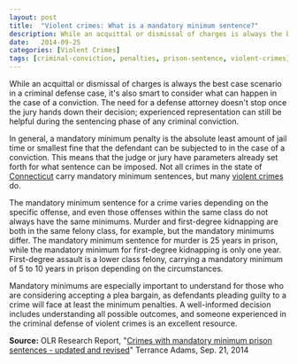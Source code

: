 ```yaml
---
layout: post
title:  "Violent crimes: What is a mandatory minimum sentence?"
description: While an acquittal or dismissal of charges is always the best case scenario in a criminal defense case, it's also smart to consider what can happen in the case of a conviction. The need for a defense attorney doesn't stop once the jury hands down their decision; experienced representation can still be helpful during the sentencing phase of any criminal conviction.
date:   2014-09-25
categories: [Violent Crimes] 
tags: [criminal-conviction, penalties, prison-sentence, violent-crimes]
---
```


<p>While an acquittal or dismissal of charges is always the best case scenario in a criminal defense case, it's also smart to consider what can happen in the case of a conviction. The need for a defense attorney doesn't stop once the jury hands down their decision; experienced representation can still be helpful during the sentencing phase of any criminal conviction.</p><p>In general, a mandatory minimum penalty is the absolute least amount of jail time or smallest fine that the defendant can be subjected to in the case of a conviction. This means that the judge or jury have parameters already set forth for what sentence can be imposed. Not all crimes in the state of <a href="http://www.cga.ct.gov/2013/rpt/2013-R-0103.htm" target="_blank" >Connecticut</a> carry mandatory minimum sentences, but many <a href="/Violent-Crimes/Violent-Crimes.html" >violent crimes</a> do.</p> <p>The mandatory minimum sentence for a crime varies depending on the specific offense, and even those offenses within the same class do not always have the same minimums. Murder and first-degree kidnapping are both in the same felony class, for example, but the mandatory minimums differ. The mandatory minimum sentence for murder is 25 years in prison, while the mandatory minimum for first-degree kidnapping is only one year. First-degree assault is a lower class felony, carrying a mandatory minimum of 5 to 10 years in prison depending on the circumstances.</p><p>Mandatory minimums are especially important to understand for those who are considering accepting a plea bargain, as defendants pleading guilty to a crime will face at least the minimum penalties. A well-informed decision includes understanding all possible outcomes, and someone experienced in the criminal defense of violent crimes is an excellent resource.</p><p><b>Source:</b> OLR Research Report, "<a href="http://www.cga.ct.gov/2013/rpt/2013-R-0103.htm" target="_blank">Crimes with mandatory minimum prison sentences - updated and revised</a>" Terrance Adams, Sep. 21, 2014</p>
